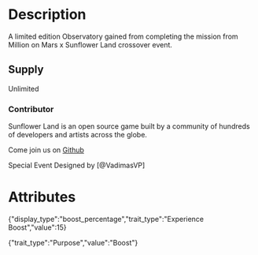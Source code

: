 # Description

A limited edition Observatory gained from completing the mission from Million on Mars x Sunflower Land crossover event.

## Supply

Unlimited

### Contributor

Sunflower Land is an open source game built by a community of hundreds of developers and artists across the globe.

Come join us on [Github](https://github.com/sunflower-land/sunflower-land)

Special Event Designed by [@VadimasVP]

# Attributes

{"display_type":"boost_percentage","trait_type":"Experience Boost","value":15}

{"trait_type":"Purpose","value":"Boost"}
